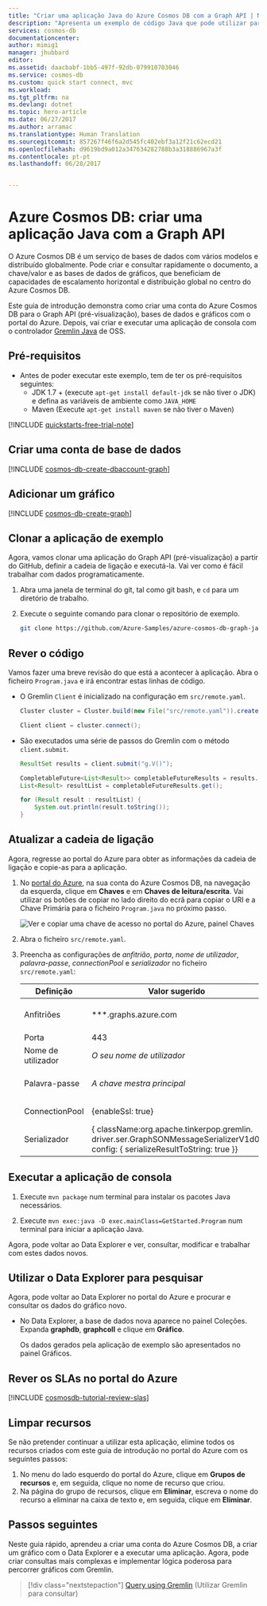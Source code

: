 ```yaml
---
title: "Criar uma aplicação Java do Azure Cosmos DB com a Graph API | Microsoft Docs"
description: "Apresenta um exemplo de código Java que pode utilizar para ligar e consultar dados de gráficos no Azure Cosmos DB com Gremlin."
services: cosmos-db
documentationcenter: 
author: mimig1
manager: jhubbard
editor: 
ms.assetid: daacbabf-1bb5-497f-92db-079910703046
ms.service: cosmos-db
ms.custom: quick start connect, mvc
ms.workload: 
ms.tgt_pltfrm: na
ms.devlang: dotnet
ms.topic: hero-article
ms.date: 06/27/2017
ms.author: arramac
ms.translationtype: Human Translation
ms.sourcegitcommit: 857267f46f6a2d545fc402ebf3a12f21c62ecd21
ms.openlocfilehash: d9619bd9a012a347634282788b3a318886967a3f
ms.contentlocale: pt-pt
ms.lasthandoff: 06/28/2017


---
```

<a id="azure-cosmos-db-build-a-java-application-using-the-graph-api" class="xliff"></a>

# Azure Cosmos DB: criar uma aplicação Java com a Graph API

O Azure Cosmos DB é um serviço de bases de dados com vários modelos e distribuído globalmente. Pode criar e consultar rapidamente o documento, a chave/valor e as bases de dados de gráficos, que beneficiam de capacidades de escalamento horizontal e distribuição global no centro do Azure Cosmos DB. 

Este guia de introdução demonstra como criar uma conta do Azure Cosmos DB para o Graph API (pré-visualização), bases de dados e gráficos com o portal do Azure. Depois, vai criar e executar uma aplicação de consola com o controlador [Gremlin Java](https://mvnrepository.com/artifact/org.apache.tinkerpop/gremlin-driver) de OSS.  

<a id="prerequisites" class="xliff"></a>

## Pré-requisitos

* Antes de poder executar este exemplo, tem de ter os pré-requisitos seguintes:
   * JDK 1.7 + (execute `apt-get install default-jdk` se não tiver o JDK) e defina as variáveis de ambiente como `JAVA_HOME`
   * Maven (Execute `apt-get install maven` se não tiver o Maven)

[!INCLUDE [quickstarts-free-trial-note](../../includes/quickstarts-free-trial-note.md)]

<a id="create-a-database-account" class="xliff"></a>

## Criar uma conta de base de dados

[!INCLUDE [cosmos-db-create-dbaccount-graph](../../includes/cosmos-db-create-dbaccount-graph.md)]

<a id="add-a-graph" class="xliff"></a>

## Adicionar um gráfico

[!INCLUDE [cosmos-db-create-graph](../../includes/cosmos-db-create-graph.md)]

<a id="clone-the-sample-application" class="xliff"></a>

## Clonar a aplicação de exemplo

Agora, vamos clonar uma aplicação do Graph API (pré-visualização) a partir do GitHub, definir a cadeia de ligação e executá-la. Vai ver como é fácil trabalhar com dados programaticamente. 

1. Abra uma janela de terminal do git, tal como git bash, e `cd` para um diretório de trabalho.  

2. Execute o seguinte comando para clonar o repositório de exemplo. 

    ```bash
    git clone https://github.com/Azure-Samples/azure-cosmos-db-graph-java-getting-started.git
    ```

<a id="review-the-code" class="xliff"></a>

## Rever o código

Vamos fazer uma breve revisão do que está a acontecer à aplicação. Abra o ficheiro `Program.java` e irá encontrar estas linhas de código. 

* O Gremlin `Client` é inicializado na configuração em `src/remote.yaml`.

    ```java
    Cluster cluster = Cluster.build(new File("src/remote.yaml")).create();
    
    Client client = cluster.connect();
    ```

* São executados uma série de passos do Gremlin com o método `client.submit`.

    ```java
    ResultSet results = client.submit("g.V()");

    CompletableFuture<List<Result>> completableFutureResults = results.all();
    List<Result> resultList = completableFutureResults.get();

    for (Result result : resultList) {
        System.out.println(result.toString());
    }
    ```
<a id="update-your-connection-string" class="xliff"></a>

## Atualizar a cadeia de ligação

Agora, regresse ao portal do Azure para obter as informações da cadeia de ligação e copie-as para a aplicação.

1. No [portal do Azure](http://portal.azure.com/), na sua conta do Azure Cosmos DB, na navegação da esquerda, clique em **Chaves** e em **Chaves de leitura/escrita**. Vai utilizar os botões de copiar no lado direito do ecrã para copiar o URI e a Chave Primária para o ficheiro `Program.java` no próximo passo.

    ![Ver e copiar uma chave de acesso no portal do Azure, painel Chaves](./media/create-graph-java/keys.png)

2. Abra o ficheiro `src/remote.yaml`. 

3. Preencha as configurações de *anfitrião*, *porta*, *nome de utilizador*, *palavra-passe*, *connectionPool* e *serializador* no ficheiro `src/remote.yaml`:

    Definição|Valor sugerido|Descrição
    ---|---|---
    Anfitriões|***.graphs.azure.com|O URI do seu serviço de gráficos, que pode obter no portal do Azure
    Porta|443|Defina como 443
    Nome de utilizador|*O seu nome de utilizador*|O recurso com a forma `/dbs/<db>/colls/<coll>`.
    Palavra-passe|*A chave mestra principal*|A chave mestra principal do Azure Cosmos DB
    ConnectionPool|{enableSsl: true}|A definição de conjunto de ligações para SSL
    Serializador|{ className:org.apache.tinkerpop.gremlin.<br>driver.ser.GraphSONMessageSerializerV1d0,<br> config: { serializeResultToString: true }}|Defina como este valor

<a id="run-the-console-app" class="xliff"></a>

## Executar a aplicação de consola

1. Execute `mvn package` num terminal para instalar os pacotes Java necessários.

2. Execute `mvn exec:java -D exec.mainClass=GetStarted.Program` num terminal para iniciar a aplicação Java.

Agora, pode voltar ao Data Explorer e ver, consultar, modificar e trabalhar com estes dados novos. 

<a id="browse-using-the-data-explorer" class="xliff"></a>

## Utilizar o Data Explorer para pesquisar

Agora, pode voltar ao Data Explorer no portal do Azure e procurar e consultar os dados do gráfico novo.

* No Data Explorer, a base de dados nova aparece no painel Coleções. Expanda **graphdb**, **graphcoll** e clique em **Gráfico**.

    Os dados gerados pela aplicação de exemplo são apresentados no painel Gráficos.

<a id="review-slas-in-the-azure-portal" class="xliff"></a>

## Rever os SLAs no portal do Azure

[!INCLUDE [cosmosdb-tutorial-review-slas](../../includes/cosmos-db-tutorial-review-slas.md)]

<a id="clean-up-resources" class="xliff"></a>

## Limpar recursos

Se não pretender continuar a utilizar esta aplicação, elimine todos os recursos criados com este guia de introdução no portal do Azure com os seguintes passos: 

1. No menu do lado esquerdo do portal do Azure, clique em **Grupos de recursos** e, em seguida, clique no nome de recurso que criou. 
2. Na página do grupo de recursos, clique em **Eliminar**, escreva o nome do recurso a eliminar na caixa de texto e, em seguida, clique em **Eliminar**.

<a id="next-steps" class="xliff"></a>

## Passos seguintes

Neste guia rápido, aprendeu a criar uma conta do Azure Cosmos DB, a criar um gráfico com o Data Explorer e a executar uma aplicação. Agora, pode criar consultas mais complexas e implementar lógica poderosa para percorrer gráficos com Gremlin. 

> [!div class="nextstepaction"]
> [Query using Gremlin](tutorial-query-graph.md) (Utilizar Gremlin para consultar)


